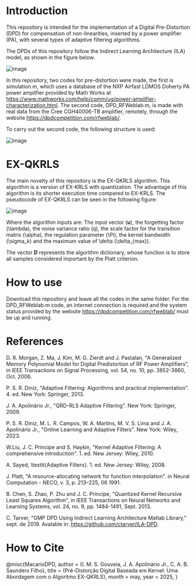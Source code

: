 # Introduction
This repository is intended for the implementation of a Digital Pre-Distortion (DPD) for compensation of non-linearities, inserted by a power amplifier (PA), with several types of adaptive filtering algorithms.

The DPDs of this repository follow the Indirect Learning Architecture (ILA) model, as shown in the figure below.

![image](https://github.com/user-attachments/assets/88d4966d-faad-475e-911e-1c4eeb7ce5e8)

In this repository, two codes for pre-distortion were made, the first is simulation.m, which uses a database of the NXP Airfast LDMOS Doherty PA power amplifier provided by Math Works at https://www.mathworks.com/help/comm/ug/power-amplifier-characterization.html. The second code, DPD_RFWeblab.m, is made with real data from the Cree CGH40006-TB amplifier, remotely, through the website https://dpdcompetition.com/rfweblab/.

To carry out the second code, the following structure is used:

![image](https://github.com/user-attachments/assets/35d0c5f2-c3fd-4bbb-9d82-c180e5e3bb33)

# EX-QKRLS

The main novelty of this repository is the EX-QKRLS algorithm. This algorithm is a version of EX-KRLS with quantization. The advantage of this algorithm is its shorter execution time compared to EX-KRLS. The pseudocode of EX-QKRLS can be seen in the following figure:

![image](https://github.com/user-attachments/assets/179e39e2-1ac2-4e85-bbe5-87a4fd560800)

Where the algorithm inputs are: The input vector (**u**), the forgetting factor (\lambda), the noise variance ratio (q), the scale factor for the transition matrix (\alpha), the regulation parameter (\Pi), the kernel bandwidth (\sigma_k) and the maximum value of \delta (\delta_{max}).

The vector **D** represents the algorithm dictionary, whose function is to store all samples considered important by the Platt criterion.

# How to use

Download this repository and leave all the codes in the same folder. For the DPD_RFWeblab.m code, an internet connection is required and the system status provided by the website https://dpdcompetition.com/rfweblab/ must be up and running.

# References

D. R. Morgan, Z. Ma, J. Kim, M. G. Zierdt and J. Pastalan, "A Generalized Memory Polynomial Model for Digital Predistortion of RF Power Amplifiers", in IEEE Transactions on Signal Processing, vol. 54, no. 10, pp. 3852-3860, Oct. 2006.

P. S. R. Diniz, "Adaptive Filtering: Algorithms and practical implementation". 4. ed. New York: Springer, 2013.

J. A. Apolinário Jr., "QRD-RLS Adaptive Filtering". New York: Springer, 2009.

P. S. R. Diniz, M. L. R. Campos,  W. A. Martins, M. V. S. Lima and J. A. Apolinário Jr., "Online Learning and Adaptive Filters". New York: Wiley, 2023.

W.Liu, J. C. Príncipe and S. Haykin, "Kernel Adaptive Filtering: A comprehensive introduction". 1. ed. New Jersey: Wiley, 2010.

A. Sayed, \textit{Adaptive Filters}. 1. ed. New Jersey: Wiley, 2008.

J. Platt, "A resource-allocating network for function interpolation". in Neural Computation - NECO, v. 3, p. 213–225, 06 1991.

B. Chen, S. Zhao, P. Zhu and J. C. Príncipe, "Quantized Kernel Recursive Least Squares Algorithm", in IEEE Transactions on Neural Networks and Learning Systems, vol. 24, no. 9, pp. 1484-1491, Sept. 2013.

C. Tarver, "GMP DPD Using Indirect Learning Architecture Matlab Library," sept. de 2019. Avalable in: <https://github.com/ctarver/ILA-DPD>. 

# How to Cite
@misc{MacarioDPD,
  author       = {I. M. S. Gouveia, J. A. Apolinário Jr., C. A. B. Saunders Filho},
  title        = {Pré-Distorção Digital Baseada em Kernel: Uma Abordagem com o Algoritmo EX-QKRLS},
  month        = may,
  year         = 2025,
}
